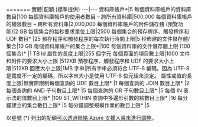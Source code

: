 ======= 
實體|配額 (標準提供) 
---|--- 
資料庫帳戶*|5 
每個資料庫帳戶的資料庫數目|100 
每個資料庫帳戶的使用者數目 – 跨所有資料庫|500,000 
每個資料庫帳戶的權限數目 – 跨所有資料庫|2,000,000 
每個資料庫帳戶的附件儲存體 (預覽功能)|2 GB 
每個集合的每秒要求單位上限|2500 
每個集合的預存程序、觸發程序和 UDF 數目* |25 
預存程序和觸發程序的每次執行時間上限|5 
秒佈建的文件儲存體/集合|10 GB 
每個資料庫帳戶的集合上限*|100 
每個資料庫的文件儲存體上限 (100 個集合)* |1 TB 
Id 屬性的長度上限|255 個字元
每個頁面的項目數上限|1000 
文件和附件的要求大小上限 |512KB 
預存程序、觸發程序和 UDF 的要求大小上限|512KB 
回應大小上限|1MB 
字串|所有字串必須符合 UTF-8 編碼。因為 UTF-8 是寬度不一定的編碼，所以字串大小是使用 UTF-8 位元組來決定。
屬性或值的長度上限|無實際限制每個查詢的 
UDF 數目上限* |1 
每個查詢的 JOIN 數目上限* |2 
每個查詢的 AND 子句數目上限* |5 
每個查詢的 OR 子句數目上限* |5 
每個 IN 表示法的值數目上限* |100 
ST\_WITHIN 查詢中多邊形引數的點數目上限* |16 
每分鐘建立的集合數目上限* |5 
每分鐘調整規模作業的數目上限* |5

以星號 (*) 列出的配額[可以透過聯絡 Azure 支援人員來進行調整](../articles/documentdb/documentdb-increase-limits.md)。

<!---HONumber=Oct15_HO1-->